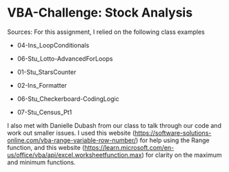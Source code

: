 # VBA-Challenge: Stock Analysis

Sources:
For this assignment, I relied on the following class examples

  - 04-Ins_LoopConditionals
  
  - 06-Stu_Lotto-AdvancedForLoops
  
  - 01-Stu_StarsCounter
  
  - 02-Ins_Formatter
  
  - 06-Stu_Checkerboard-CodingLogic
  
  - 07-Stu_Census_Pt1
  
I also met with Danielle Dubash from our class to talk through our code and work out smaller issues. I used this website (https://software-solutions-online.com/vba-range-variable-row-number/) for help using the Range function, and this website (https://learn.microsoft.com/en-us/office/vba/api/excel.worksheetfunction.max) for clarity on the maximum and minimum functions. 
